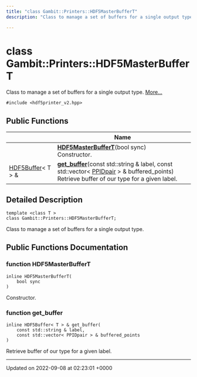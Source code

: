 ```yaml
---
title: "class Gambit::Printers::HDF5MasterBufferT"
description: "Class to manage a set of buffers for a single output type. "

---
```


# class Gambit::Printers::HDF5MasterBufferT



Class to manage a set of buffers for a single output type.  [More...](#detailed-description)


`#include <hdf5printer_v2.hpp>`

## Public Functions

|                | Name           |
| -------------- | -------------- |
| | **[HDF5MasterBufferT](/documentation/code/classes/classgambit_1_1printers_1_1hdf5masterbuffert/#function-hdf5masterbuffert)**(bool sync)<br>Constructor.  |
| [HDF5Buffer](/documentation/code/classes/classgambit_1_1printers_1_1hdf5buffer/)< T > & | **[get_buffer](/documentation/code/classes/classgambit_1_1printers_1_1hdf5masterbuffert/#function-get-buffer)**(const std::string & label, const std::vector< [PPIDpair](/documentation/code/classes/structgambit_1_1printers_1_1ppidpair/) > & buffered_points)<br>Retrieve buffer of our type for a given label.  |

## Detailed Description

```
template <class T >
class Gambit::Printers::HDF5MasterBufferT;
```

Class to manage a set of buffers for a single output type. 
## Public Functions Documentation

### function HDF5MasterBufferT

```
inline HDF5MasterBufferT(
    bool sync
)
```

Constructor. 

### function get_buffer

```
inline HDF5Buffer< T > & get_buffer(
    const std::string & label,
    const std::vector< PPIDpair > & buffered_points
)
```

Retrieve buffer of our type for a given label. 

-------------------------------

Updated on 2022-09-08 at 02:23:01 +0000